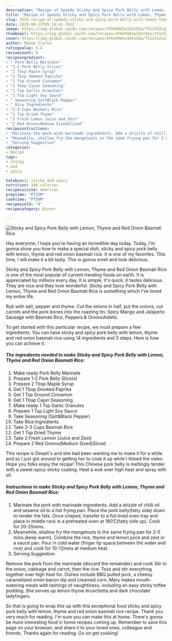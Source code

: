 ```yaml
---
description: "Recipe of Speedy Sticky and Spicy Pork Belly with Lemon, Thyme and Red Onion Basmati Rice"
title: "Recipe of Speedy Sticky and Spicy Pork Belly with Lemon, Thyme and Red Onion Basmati Rice"
slug: 2555-recipe-of-speedy-sticky-and-spicy-pork-belly-with-lemon-thyme-and-red-onion-basmati-rice
date: 2020-08-12T05:16:41.702Z
image: https://img-global.cpcdn.com/recipes/4f6d4983a1de15ba/751x532cq70/sticky-and-spicy-pork-belly-with-lemon-thyme-and-red-onion-basmati-rice-recipe-main-photo.jpg
thumbnail: https://img-global.cpcdn.com/recipes/4f6d4983a1de15ba/751x532cq70/sticky-and-spicy-pork-belly-with-lemon-thyme-and-red-onion-basmati-rice-recipe-main-photo.jpg
cover: https://img-global.cpcdn.com/recipes/4f6d4983a1de15ba/751x532cq70/sticky-and-spicy-pork-belly-with-lemon-thyme-and-red-onion-basmati-rice-recipe-main-photo.jpg
author: Mayme Clarke
ratingvalue: 3.4
reviewcount: 9
recipeingredient:
- " Pork Belly Marinate"
- "1-2 Pork Belly Slices"
- "2 Tbsp Maple Syrup"
- "1 Tbsp Smoked Paprika"
- "1 Tsp Ground Cinnamon"
- "1 Tbsp Cajun Seasoning"
- "1 Tsp Garlic Granules"
- "1 Tsp Light Soy Sauce"
- " Seasoning SaltBlack Pepper"
- " Rice Ingredients"
- "2-3 Cups Basmati Rice"
- "1 Tsp Dried Thyme"
- "2 Fresh Lemon Juice and Zest"
- "2 Red OnionsMedium SizedSliced"
recipeinstructions:
- "Marinate the pork with marinade ingredients. Add a drizzle of chilli oil and sesame oil to a hot frying pan. Place the pork belly(fatty side) down to render the fats. Once crisped, transfer to a foil lined oven tray and place in middle rack in a preheated oven at 180’C(fatty side up). Cook for 20-25mins."
- "Meanwhile, shallow fry the mangetouts in the same frying pan for 2-5 mins.(keep warm). Combine the rice, thyme and lemon juice and zest in a sauce pan. Pour in cold water (finger tip space between the water and rice) and cook for 10-12mins at medium heat."
- "Serving Suggestion"
categories:
- Recipe
tags:
- sticky
- and
- spicy

katakunci: sticky and spicy 
nutrition: 146 calories
recipecuisine: American
preptime: "PT33M"
cooktime: "PT59M"
recipeyield: "4"
recipecategory: Dinner

---
```



![Sticky and Spicy Pork Belly with Lemon, Thyme and Red Onion Basmati Rice](https://img-global.cpcdn.com/recipes/4f6d4983a1de15ba/751x532cq70/sticky-and-spicy-pork-belly-with-lemon-thyme-and-red-onion-basmati-rice-recipe-main-photo.jpg)

Hey everyone, I hope you're having an incredible day today. Today, I'm gonna show you how to make a special dish, sticky and spicy pork belly with lemon, thyme and red onion basmati rice. It is one of my favorites. This time, I will make it a bit tasty. This is gonna smell and look delicious.

Sticky and Spicy Pork Belly with Lemon, Thyme and Red Onion Basmati Rice is one of the most popular of current trending foods on earth. It is appreciated by millions every day. It is simple, it's quick, it tastes delicious. They are nice and they look wonderful. Sticky and Spicy Pork Belly with Lemon, Thyme and Red Onion Basmati Rice is something which I've loved my entire life.

Rub with salt, pepper and thyme. Cut the onions in half, put the onions, cut carrots and the pork bones into the roasting tin. Spicy Mango and Jalapeño Sausage with Basmati Rice, Peppers &amp; OnionsAidells.


To get started with this particular recipe, we must prepare a few ingredients. You can have sticky and spicy pork belly with lemon, thyme and red onion basmati rice using 14 ingredients and 3 steps. Here is how you can achieve it.

<!--inarticleads1-->

##### The ingredients needed to make Sticky and Spicy Pork Belly with Lemon, Thyme and Red Onion Basmati Rice:

1. Make ready  Pork Belly Marinate
1. Prepare 1-2 Pork Belly Slice(s)
1. Prepare 2 Tbsp Maple Syrup
1. Get 1 Tbsp Smoked Paprika
1. Get 1 Tsp Ground Cinnamon
1. Get 1 Tbsp Cajun Seasoning
1. Make ready 1 Tsp Garlic Granules
1. Prepare 1 Tsp Light Soy Sauce
1. Take  Seasoning (Salt&amp;Black Pepper)
1. Take  Rice Ingredients
1. Take 2-3 Cups Basmati Rice
1. Get 1 Tsp Dried Thyme
1. Take 2 Fresh Lemon (Juice and Zest)
1. Prepare 2 Red Onions(Medium Sized)Sliced


This recipe is Deepti&#39;s and she had been wanting me to make it for a while and so I just got around to getting her to cook it up while I filmed the video. Hope you folks enjoy the recipe! This Chinese pork belly is meltingly tender with a sweet-spicy-sticky coating. Heat a wok over high heat and spray with oil. 

<!--inarticleads2-->

##### Instructions to make Sticky and Spicy Pork Belly with Lemon, Thyme and Red Onion Basmati Rice:

1. Marinate the pork with marinade ingredients. Add a drizzle of chilli oil and sesame oil to a hot frying pan. Place the pork belly(fatty side) down to render the fats. Once crisped, transfer to a foil lined oven tray and place in middle rack in a preheated oven at 180’C(fatty side up). Cook for 20-25mins.
1. Meanwhile, shallow fry the mangetouts in the same frying pan for 2-5 mins.(keep warm). Combine the rice, thyme and lemon juice and zest in a sauce pan. Pour in cold water (finger tip space between the water and rice) and cook for 10-12mins at medium heat.
1. Serving Suggestion


Remove the pork from the marinade (discard the remainder) and cook Stir in the onion, cabbage and carrot, then the rice. Toss and stir everything together over high heat for. Dishes include BBQ pulled pork, a cheesy caramelized onion bacon dip and creamed corn. Mary makes mouth-watering meals with lashings of naughtiness, including an easy sticky toffee pudding. She serves up lemon thyme bruschetta and dark chocolate ladyfingers. 

So that is going to wrap this up with this exceptional food sticky and spicy pork belly with lemon, thyme and red onion basmati rice recipe. Thank you very much for reading. I'm sure you can make this at home. There's gonna be more interesting food in home recipes coming up. Remember to save this page on your browser, and share it to your loved ones, colleague and friends. Thanks again for reading. Go on get cooking!
